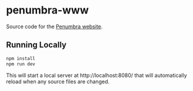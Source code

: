 # penumbra-www

Source code for the [Penumbra website].

[penumbra website]: https://limulus.net/penumbra/

## Running Locally

```sh
npm install
npm run dev
```

This will start a local server at http://localhost:8080/ that will automatically reload when
any source files are changed.
